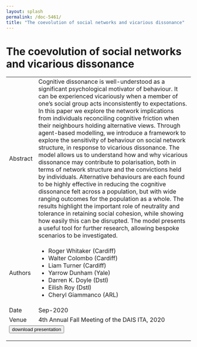```yaml
---
layout: splash
permalink: /doc-5461/
title: "The coevolution of social networks and vicarious dissonance"
---
```


# The coevolution of social networks and vicarious dissonance

<table>
    <tbody>
    <tr>
        <td>Abstract</td>
        <td>Cognitive dissonance is well-understood as a significant psychological motivator of behaviour. It can be experienced vicariously when a member of one’s social group acts inconsistently to expectations. In this paper we explore the network implications from individuals reconciling cognitive friction when their neighbours holding alternative views. Through agent-based modelling, we introduce a framework to explore the sensitivity of behaviour on social network structure, in response to vicarious dissonance. The model allows us to understand how and why vicarious dissonance may contribute to polarisation, both in terms of network structure and the convictions held by individuals. Alternative behaviours are each found to be highly effective in reducing the cognitive dissonance felt across a population, but with wide ranging outcomes for the population as a whole. The results highlight the important role of neutrality and tolerance in retaining social cohesion, while showing how easily this can be disrupted. The model presents a useful tool for further research, allowing bespoke scenarios to be investigated.</td>
    </tr>
    <tr>
        <td>Authors</td>
        <td>
            <ul>
                <li>Roger Whitaker (Cardiff)</li>
                <li>Walter Colombo (Cardiff)</li>
                <li>Liam Turner (Cardiff)</li>
                <li>Yarrow Dunham (Yale)</li>
                <li>Darren K. Doyle (Dstl)</li>
                <li>Eilish Roy (Dstl)</li>
                <li>Cheryl Giammanco (ARL)</li>
            </ul>
        </td>
    </tr>
    <tr>
        <td>Date</td>
        <td>Sep-2020</td>
    </tr>
    <tr>
        <td>Venue</td>
        <td>4th Annual Fall Meeting of the DAIS ITA, 2020</td>
    </tr>
        <tr>
            <td colspan="2">
                <form method="get" action="https://ibm.box.com/v/doc-5461-slides">
                    <button type="submit">download presentation</button>
                </form>
            </td>
        </tr>
    </tbody>
</table>
